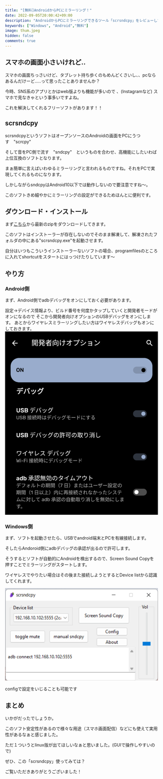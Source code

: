 ```yaml
---
title: "[無料]AndroidからPCにミラーリング！"
date: 2022-09-05T20:00:42+09:00
description: "AndroidからPCにミラーリングできるツール「scrsndcpy」をレビューしていこうと思います!"
keywords: ["Windows", "Android","無料"]
image: thum.jpeg
hidden: false
comments: true
---
```



## スマホの画面小さいけれど..

スマホの画面ちっさいけど、タブレット持ち歩くのもめんどくさいし、、pcならあるんだけーど.....って思ったことありませんか？

今時、SNS系のアプリとかはweb版よりも機能が多いので 、(Instagramなど)
スマホで見なきゃという事多いですよね。

これを解決してくれるフリーソフトがあります！！



## scrsndcpy

scrsndcpyというソフトはオープンソースのAndroidの画面をPCにうつす　"scrcpy"　

そして音をPC側で流す　"sndcpy"　というものを合わせ、高機能にしたいわば上位互換のソフトとなります。

まぁ簡単に言えばいわゆるミラーリングと言われるものですね。それをPCで実現してくれるものになります。

しかしながらsndcpyはAndroid10以下では動作しないので要注意ですね〜。

このソフトきめ細やかにミラーリングの設定ができるためほんとに便利です。



## ダウンロード・インストール

まず[こちら](https://github.com/amate/scrsndcpy/releases/)から最新のzipをダウンロードしてきます。

このソフトはインストーラーが存在しないのでそのまま解凍して、解凍されたフォルダの中にある"scrsndcpy.exe"を起動させます。

自分はいつもこういうインストーラーないソフトの場合、programfilesのところに入れてshortcutをスタートにはっつけたりしています〜



## やり方

### Android側
まず、Android側でadbデバッグをオンにしておく必要があります。

設定→デバイス情報より、ビルド番号を何度かタップしていくと開発者モードがオンになるので
そこから開発者向けオプションのUSBデバッグをオンにします。
あとからワイヤレスミラーリングしたい方はワイヤレスデバッグもオンにしておきます。
![debug-setting](debug-setting.png)

### Windows側
まず、ソフトを起動させたら、USBでandroid端末とPCを有線接続します。

そしたらAndoroid側にadbデバッグの承認が出るので許可します。

そうするとソフトが自動的にAndroidを検出するので、Screen Sound Copyを押すことでミラーリングがスタートします。

ワイヤレスでやりたい場合はその後また接続しようとするとDevice listから認識してくれます。

![scrsndcpy](scrsndcpy.png)

configで設定をいじることも可能です


## まとめ

いかがだったでしょうか。

このソフト安定性があるので様々な用途（スマホ画面配信）などにも使えて実用性があるなぁと感じました。

ただ１ついうとlinux版が出てほしいなぁと思いました。(GUIで操作しやすいので)

ぜひ、この「scrsndcpy」使ってみては？

ご覧いただきありがとうございました！

